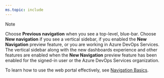 ```yaml
---
ms.topic: include
---
```


> [!NOTE]
> Choose **Previous navigation** when you see a top-level, blue-bar. Choose **New navigation** if you see a vertical sidebar, if you enabled the **New Navigation** preview feature, or you are working in Azure DevOps Services. The vertical sidebar along with the new dashboards experience and other features are enabled when the **New Navigation** preview feature has been enabled for the signed-in user or the Azure DevOps Services organization. 
> 
> To learn how to use the web portal effectively, see [Navigation Basics](/vsts/project/navigation/index).   
